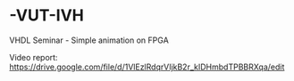 # -VUT-IVH
VHDL Seminar - Simple animation on FPGA

Video report:
https://drive.google.com/file/d/1VlEzlRdqrVIjkB2r_kIDHmbdTPBBRXqa/edit
